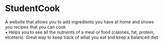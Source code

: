 # StudentCook
A website that allows you to add ingredients you have at
home and shows you recipes that you can cook <br>
• Helps you to see all the nutrients of a meal or food
(calories, fat, protein, etcetera). Great way to keep track of
what you eat and keep a balanced diet
